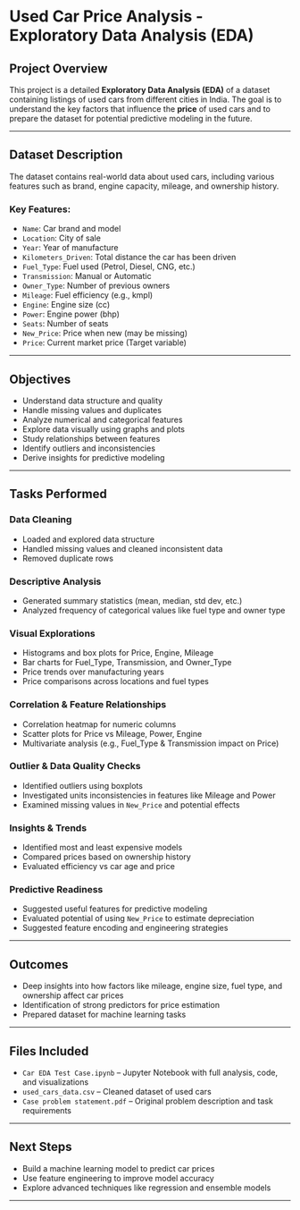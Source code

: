 # Used Car Price Analysis - Exploratory Data Analysis (EDA)

##  Project Overview

This project is a detailed **Exploratory Data Analysis (EDA)** of a dataset containing listings of used cars from different cities in India. The goal is to understand the key factors that influence the **price** of used cars and to prepare the dataset for potential predictive modeling in the future.

---

##  Dataset Description

The dataset contains real-world data about used cars, including various features such as brand, engine capacity, mileage, and ownership history.

###  Key Features:
- `Name`: Car brand and model  
- `Location`: City of sale  
- `Year`: Year of manufacture  
- `Kilometers_Driven`: Total distance the car has been driven  
- `Fuel_Type`: Fuel used (Petrol, Diesel, CNG, etc.)  
- `Transmission`: Manual or Automatic  
- `Owner_Type`: Number of previous owners  
- `Mileage`: Fuel efficiency (e.g., kmpl)  
- `Engine`: Engine size (cc)  
- `Power`: Engine power (bhp)  
- `Seats`: Number of seats  
- `New_Price`: Price when new (may be missing)  
- `Price`: Current market price (Target variable)  

---

##  Objectives

- Understand data structure and quality  
- Handle missing values and duplicates  
- Analyze numerical and categorical features  
- Explore data visually using graphs and plots  
- Study relationships between features  
- Identify outliers and inconsistencies  
- Derive insights for predictive modeling  

---

##  Tasks Performed

### Data Cleaning
- Loaded and explored data structure  
- Handled missing values and cleaned inconsistent data  
- Removed duplicate rows  

###  Descriptive Analysis
- Generated summary statistics (mean, median, std dev, etc.)  
- Analyzed frequency of categorical values like fuel type and owner type  

###  Visual Explorations
- Histograms and box plots for Price, Engine, Mileage  
- Bar charts for Fuel_Type, Transmission, and Owner_Type  
- Price trends over manufacturing years  
- Price comparisons across locations and fuel types  

###  Correlation & Feature Relationships
- Correlation heatmap for numeric columns  
- Scatter plots for Price vs Mileage, Power, Engine  
- Multivariate analysis (e.g., Fuel_Type & Transmission impact on Price)  

###  Outlier & Data Quality Checks
- Identified outliers using boxplots  
- Investigated units inconsistencies in features like Mileage and Power  
- Examined missing values in `New_Price` and potential effects  

###  Insights & Trends
- Identified most and least expensive models  
- Compared prices based on ownership history  
- Evaluated efficiency vs car age and price  

###  Predictive Readiness
- Suggested useful features for predictive modeling  
- Evaluated potential of using `New_Price` to estimate depreciation  
- Suggested feature encoding and engineering strategies  

---

##  Outcomes

- Deep insights into how factors like mileage, engine size, fuel type, and ownership affect car prices  
- Identification of strong predictors for price estimation  
- Prepared dataset for machine learning tasks  

---

##  Files Included

- `Car EDA Test Case.ipynb` – Jupyter Notebook with full analysis, code, and visualizations  
- `used_cars_data.csv` – Cleaned dataset of used cars  
- `Case problem statement.pdf` – Original problem description and task requirements  

---

##  Next Steps

- Build a machine learning model to predict car prices  
- Use feature engineering to improve model accuracy  
- Explore advanced techniques like regression and ensemble models  

---


